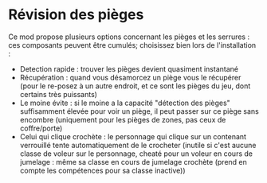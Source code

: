 # Révision des pièges

Ce mod propose plusieurs options concernant les pièges et les serrures : ces composants peuvent être cumulés; choisissez bien lors de l'installation :
- Detection rapide : trouver les pièges devient quasiment instantané 
- Récupération : quand vous désamorcez un piège vous le récupérer (pour le re-posez à un autre endroit, et ce sont les pièges du jeu, dont certains très puissants)
- Le moine évite : si le moine a la capacité "détection des pièges" suffisamment élevée pour voir un piège, il peut passer sur ce piège sans encombre (uniquement pour les pièges de zones, pas ceux de coffre/porte)
- Celui qui clique crochète : le personnage qui clique sur un contenant verrouillé tente automatiquement de le crocheter (inutile si c'est aucune classe de voleur sur le personnage, cheaté pour un voleur en cours de jumelage : même sa classe en cours de jumelage crochète (prend en compte les compétences pour sa classe inactive))
